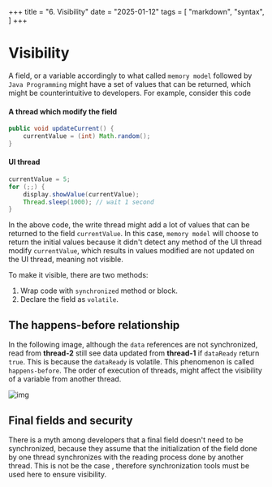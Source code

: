 +++
title = "6. Visibility"
date = "2025-01-12"
tags = [
    "markdown",
    "syntax",
]
+++

# Visibility

A field, or a variable accordingly to what called `memory model` followed by `Java Programming` might have a set of 
values that can be returned, which might be counterintuitive to developers. For example, consider this code

#### A thread which modify the field
```java
public void updateCurrent() {
    currentValue = (int) Math.random();
}
```

#### UI thread
```java
currentValue = 5;
for (;;) {
    display.showValue(currentValue);
    Thread.sleep(1000); // wait 1 second
}
```

In the above code, the write thread might add a lot of values that can be returned to the field `currentValue`. In
this case, `memory model` will choose to return the initial values because it didn't detect any method of the
UI thread modify `currentValue`, which results in values modified are not updated on the UI thread, meaning not 
visible.

To make it visible, there are two methods:
1. Wrap code with `synchronized` method or block.
2. Declare the field as `volatile`.

## The happens-before relationship
In the following image, although the `data` references are not synchronized, read from **thread-2** still see
data updated from **thread-1** if `dataReady` return `true`. This is because the `dataReady` is volatile. This
phenomenon is called `happens-before`. The order of execution of threads, might affect the visibility of a variable 
from another thread.

![img](/visibility.png)

## Final fields and security
There is a myth among developers that a final field doesn't need to be synchronized, because they assume that the initialization of the field done by one thread synchronizes with the reading process done by another thread. This is not be the case
, therefore synchronization tools must be used here to ensure visibility.